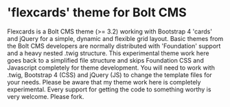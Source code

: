 # 'flexcards' theme for Bolt CMS
Flexcards is a Bolt CMS theme (>= 3.2) working with Bootstrap 4 'cards' and jQuery for a simple, dynamic and flexible grid layout. Basic themes from the Bolt CMS developers are normally distributed with 'Foundation' support and a heavy nested .twig structure. This experimental theme work here goes back to a simplified file structure and skips Foundation CSS and Javascript completely for theme development. You will need to work with .twig, Bootstrap 4 (CSS) and jQuery (JS) to change the template files for your needs. Please be aware that my theme work here is completely experimental. Every support for getting the code to something worthy is very welcome. Please fork.

